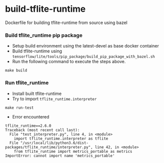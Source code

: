 # build-tflite-runtime
Dockerfile for building tflite-runtime from source using bazel

### Build tflite_runtime pip package
* Setup build environment using the latest-devel as base docker container
* Build tflite-runtime using `tensorflow/lite/tools/pip_package/build_pip_package_with_bazel.sh`
* Run the following command to execute the steps above.
```
make build
```

### Run tflite_runtime
* Install built tflite-runtime
* Try to import `tflite_runtime.interpreter`
```
make run-test
```
* Error encountered
```
tflite_runtime==2.6.0
Traceback (most recent call last):
  File "test_interpreter.py", line 4, in <module>
    import tflite_runtime.interpreter as tflite
  File "/usr/local/lib/python3.6/dist-packages/tflite_runtime/interpreter.py", line 42, in <module>
    from tflite_runtime import metrics_portable as metrics
ImportError: cannot import name 'metrics_portable'
```
